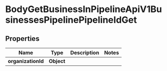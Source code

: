 

# BodyGetBusinessInPipelineApiV1BusinessesPipelinePipelineIdGet


## Properties

| Name | Type | Description | Notes |
|------------ | ------------- | ------------- | -------------|
|**organizationId** | **Object** |  |  |



